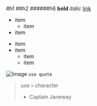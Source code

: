 
#h1
##h2
######h6
**bold**
*italic*
[link](http://google.com)
* item
  * item
* item
- item
- item 
  - item
  - item
  
![Image](https://octodex.github.com/images/yaktocat.png)
`use quote`

> use `>` character
> - Captain Janeway
